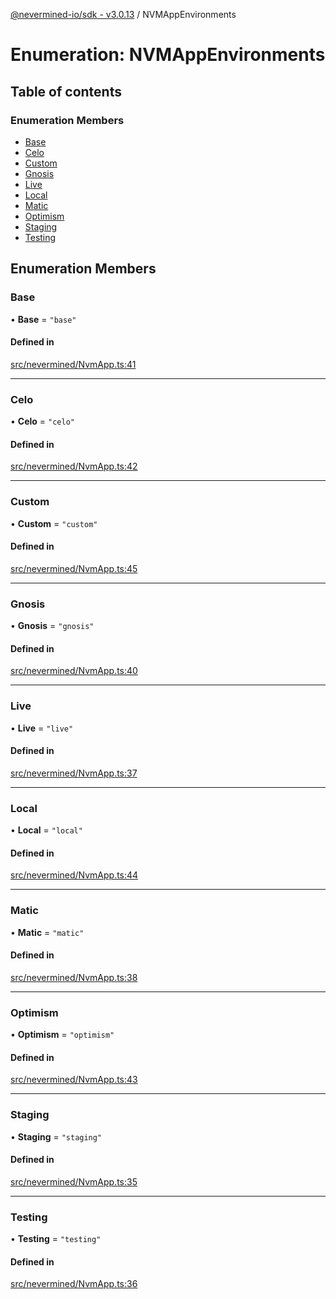 [@nevermined-io/sdk - v3.0.13](../code-reference.md) / NVMAppEnvironments

# Enumeration: NVMAppEnvironments

## Table of contents

### Enumeration Members

- [Base](NVMAppEnvironments.md#base)
- [Celo](NVMAppEnvironments.md#celo)
- [Custom](NVMAppEnvironments.md#custom)
- [Gnosis](NVMAppEnvironments.md#gnosis)
- [Live](NVMAppEnvironments.md#live)
- [Local](NVMAppEnvironments.md#local)
- [Matic](NVMAppEnvironments.md#matic)
- [Optimism](NVMAppEnvironments.md#optimism)
- [Staging](NVMAppEnvironments.md#staging)
- [Testing](NVMAppEnvironments.md#testing)

## Enumeration Members

### Base

• **Base** = `"base"`

#### Defined in

[src/nevermined/NvmApp.ts:41](https://github.com/nevermined-io/sdk-js/blob/0d598e72febf7cfaf48859e35dd566c39e7d5682/src/nevermined/NvmApp.ts#L41)

---

### Celo

• **Celo** = `"celo"`

#### Defined in

[src/nevermined/NvmApp.ts:42](https://github.com/nevermined-io/sdk-js/blob/0d598e72febf7cfaf48859e35dd566c39e7d5682/src/nevermined/NvmApp.ts#L42)

---

### Custom

• **Custom** = `"custom"`

#### Defined in

[src/nevermined/NvmApp.ts:45](https://github.com/nevermined-io/sdk-js/blob/0d598e72febf7cfaf48859e35dd566c39e7d5682/src/nevermined/NvmApp.ts#L45)

---

### Gnosis

• **Gnosis** = `"gnosis"`

#### Defined in

[src/nevermined/NvmApp.ts:40](https://github.com/nevermined-io/sdk-js/blob/0d598e72febf7cfaf48859e35dd566c39e7d5682/src/nevermined/NvmApp.ts#L40)

---

### Live

• **Live** = `"live"`

#### Defined in

[src/nevermined/NvmApp.ts:37](https://github.com/nevermined-io/sdk-js/blob/0d598e72febf7cfaf48859e35dd566c39e7d5682/src/nevermined/NvmApp.ts#L37)

---

### Local

• **Local** = `"local"`

#### Defined in

[src/nevermined/NvmApp.ts:44](https://github.com/nevermined-io/sdk-js/blob/0d598e72febf7cfaf48859e35dd566c39e7d5682/src/nevermined/NvmApp.ts#L44)

---

### Matic

• **Matic** = `"matic"`

#### Defined in

[src/nevermined/NvmApp.ts:38](https://github.com/nevermined-io/sdk-js/blob/0d598e72febf7cfaf48859e35dd566c39e7d5682/src/nevermined/NvmApp.ts#L38)

---

### Optimism

• **Optimism** = `"optimism"`

#### Defined in

[src/nevermined/NvmApp.ts:43](https://github.com/nevermined-io/sdk-js/blob/0d598e72febf7cfaf48859e35dd566c39e7d5682/src/nevermined/NvmApp.ts#L43)

---

### Staging

• **Staging** = `"staging"`

#### Defined in

[src/nevermined/NvmApp.ts:35](https://github.com/nevermined-io/sdk-js/blob/0d598e72febf7cfaf48859e35dd566c39e7d5682/src/nevermined/NvmApp.ts#L35)

---

### Testing

• **Testing** = `"testing"`

#### Defined in

[src/nevermined/NvmApp.ts:36](https://github.com/nevermined-io/sdk-js/blob/0d598e72febf7cfaf48859e35dd566c39e7d5682/src/nevermined/NvmApp.ts#L36)
